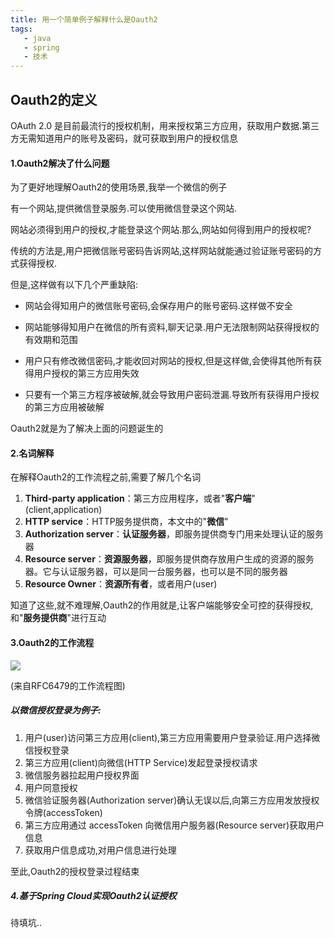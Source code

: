 ```yaml
---
title: 用一个简单例子解释什么是Oauth2
tags: 
   - java
   - spring
   - 技术
---
```



## Oauth2的定义

OAuth 2.0 是目前最流行的授权机制，用来授权第三方应用，获取用户数据.第三方无需知道用户的账号及密码，就可获取到用户的授权信息



<!--more-->

#### 1.Oauth2解决了什么问题

为了更好地理解Oauth2的使用场景,我举一个微信的例子



有一个网站,提供微信登录服务.可以使用微信登录这个网站.

网站必须得到用户的授权,才能登录这个网站.那么,网站如何得到用户的授权呢?

传统的方法是,用户把微信账号密码告诉网站,这样网站就能通过验证账号密码的方式获得授权.

但是,这样做有以下几个严重缺陷:

* 网站会得知用户的微信账号密码,会保存用户的账号密码.这样做不安全

* 网站能够得知用户在微信的所有资料,聊天记录.用户无法限制网站获得授权的有效期和范围

* 用户只有修改微信密码,才能收回对网站的授权,但是这样做,会使得其他所有获得用户授权的第三方应用失效

* 只要有一个第三方程序被破解,就会导致用户密码泄漏.导致所有获得用户授权的第三方应用被破解

  

Oauth2就是为了解决上面的问题诞生的

#### 2.名词解释

在解释Oauth2的工作流程之前,需要了解几个名词

1.  **Third-party application**：第三方应用程序，或者"**客户端**"(client,application)
2.  **HTTP service**：HTTP服务提供商，本文中的"**微信**"
4.  **Authorization server**：**认证服务器**，即服务提供商专门用来处理认证的服务器
6.  **Resource server**：**资源服务器**，即服务提供商存放用户生成的资源的服务器。它与认证服务器，可以是同一台服务器，也可以是不同的服务器
5.  **Resource Owner**：**资源所有者**，或者用户(user)



知道了这些,就不难理解,Oauth2的作用就是,让客户端能够安全可控的获得授权,和"**服务提供商**"进行互动



#### 3.Oauth2的工作流程



![](https://gitee.com/minagamiyuki/picgo-gitee/raw/master/images/20200505101432.png)

(来自RFC6479的工作流程图)



##### 以微信授权登录为例子:

1. 用户(user)访问第三方应用(client),第三方应用需要用户登录验证.用户选择微信授权登录
2. 第三方应用(client)向微信(HTTP Service)发起登录授权请求
3. 微信服务器拉起用户授权界面
4. 用户同意授权
5. 微信验证服务器(Authorization server)确认无误以后,向第三方应用发放授权令牌(accessToken)
6. 第三方应用通过 accessToken 向微信用户服务器(Resource server)获取用户信息
7. 获取用户信息成功,对用户信息进行处理

至此,Oauth2的授权登录过程结束



##### 4.基于Spring Cloud实现Oauth2认证授权

待填坑..


